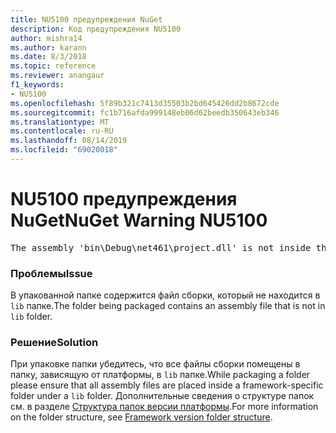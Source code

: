 ```yaml
---
title: NU5100 предупреждения NuGet
description: Код предупреждения NU5100
author: mishra14
ms.author: karann
ms.date: 8/3/2018
ms.topic: reference
ms.reviewer: anangaur
f1_keywords:
- NU5100
ms.openlocfilehash: 5f89b321c7413d35503b2bd645426dd2b8672cde
ms.sourcegitcommit: fc1b716afda999148eb06d62beedb350643eb346
ms.translationtype: MT
ms.contentlocale: ru-RU
ms.lasthandoff: 08/14/2019
ms.locfileid: "69020018"
---
```

# <a name="nuget-warning-nu5100"></a><span data-ttu-id="f1084-103">NU5100 предупреждения NuGet</span><span class="sxs-lookup"><span data-stu-id="f1084-103">NuGet Warning NU5100</span></span>
<pre>The assembly 'bin\Debug\net461\project.dll' is not inside the 'lib' folder and hence it won't be added as a reference when the package is installed into a project. Move it into the 'lib' folder if it needs to be referenced.</pre>

### <a name="issue"></a><span data-ttu-id="f1084-104">Проблемы</span><span class="sxs-lookup"><span data-stu-id="f1084-104">Issue</span></span>

<span data-ttu-id="f1084-105">В упакованной папке содержится файл сборки, который не находится в `lib` папке.</span><span class="sxs-lookup"><span data-stu-id="f1084-105">The folder being packaged contains an assembly file that is not in `lib` folder.</span></span>


### <a name="solution"></a><span data-ttu-id="f1084-106">Решение</span><span class="sxs-lookup"><span data-stu-id="f1084-106">Solution</span></span>

<span data-ttu-id="f1084-107">При упаковке папки убедитесь, что все файлы сборки помещены в папку, зависящую от платформы, в `lib` папке.</span><span class="sxs-lookup"><span data-stu-id="f1084-107">While packaging a folder please ensure that all assembly files are placed inside a framework-specific folder under a `lib` folder.</span></span> <span data-ttu-id="f1084-108">Дополнительные сведения о структуре папок см. в разделе [Структура папок версии платформы](../../create-packages/supporting-multiple-target-frameworks.md#framework-version-folder-structure).</span><span class="sxs-lookup"><span data-stu-id="f1084-108">For more information on the folder structure, see [Framework version folder structure](../../create-packages/supporting-multiple-target-frameworks.md#framework-version-folder-structure).</span></span>

